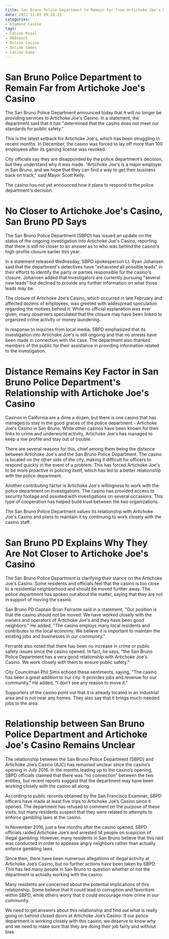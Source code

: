 ```yaml
---
title: San Bruno Police Department to Remain Far from Artichoke Joe's Casino 
date: 2022-11-03 09:24:15
categories:
- Diamond Casino
tags:
- Casino Royal
- 888sport
- Online Casino
- Online Games
- Casino Game
---
```



#  San Bruno Police Department to Remain Far from Artichoke Joe's Casino 

The San Bruno Police Department announced today that it will no longer be providing services to Artichoke Joe's Casino. In a statement, the department said that it has "determined that the casino does not meet our standards for public safety."

This is the latest setback for Artichoke Joe's, which has been struggling in recent months. In December, the casino was forced to lay off more than 100 employees after its gaming license was revoked.

City officials say they are disappointed by the police department's decision, but they understand why it was made. "Artichoke Joe's is a major employer in San Bruno, and we hope that they can find a way to get their business back on track," said Mayor Scott Kelly.

The casino has not yet announced how it plans to respond to the police department's decision.

#  No Closer to Artichoke Joe's Casino, San Bruno PD Says 

The San Bruno Police Department (SBPD) has issued an update on the status of the ongoing investigation into Artichoke Joe's Casino, reporting that there is still no closer to an answer as to who was behind the casino's high-profile closure earlier this year.

In a statement released Wednesday, SBPD spokesperson Lt. Ryan Johansen said that the department's detectives have "exhausted all possible leads" in their efforts to identify the party or parties responsible for the casino's closure. Johansen added that investigators are currently pursuing "several new leads" but declined to provide any further information on what those leads may be.

The closure of Artichoke Joe's Casino, which occurred in late February and affected dozens of employees, was greeted with widespread speculation regarding the motives behind it. While no official explanation was ever given, many observers speculated that the closure may have been linked to organized crime activity or money laundering.

In response to inquiries from local media, SBPD emphasized that its investigation into Artichoke Joe's is still ongoing and that no arrests have been made in connection with the case. The department also thanked members of the public for their assistance in providing information related to the investigation.

#  Distance Remains Key Factor in San Bruno Police Department's Relationship with Artichoke Joe's Casino 

Casinos in California are a dime a dozen, but there is one casino that has managed to stay in the good graces of the police department - Artichoke Joe's Casino in San Bruno. While other casinos have been known for their links to crime and underworld activity, Artichoke Joe's has managed to keep a low profile and stay out of trouble.

There are several reasons for this, chief among them being the distance between Artichoke Joe's and the San Bruno Police Department. The casino is located on the other side of the city, making it difficult for officers to respond quickly in the event of a problem. This has forced Artichoke Joe's to be more proactive in policing itself, which has led to a better relationship with the police department.

Another contributing factor is Artichoke Joe's willingness to work with the police department on investigations. The casino has provided access to security footage and assisted with investigations on several occasions. This type of cooperation has helped build trust between the two organizations.

The San Bruno Police Department values its relationship with Artichoke Joe's Casino and plans to maintain it by continuing to work closely with the casino staff.

#  San Bruno PD Explains Why They Are Not Closer to Artichoke Joe's Casino 

The San Bruno Police Department is clarifying their stance on the Artichoke Joe's Casino. Some residents and officials feel that the casino is too close to a residential neighborhood and should be moved further away. The police department has spoken out about the matter, saying that they are not in support of moving the casino.

San Bruno PD Captain Brian Ferrante said in a statement, "Our position is that the casino should not be moved. We have worked closely with the owners and operators of Artichoke Joe's and they have been good neighbors." He added, "The casino employs many local residents and contributes to the local economy. We believe it is important to maintain the existing jobs and businesses in our community."

Ferrante also noted that there has been no increase in crime or public safety issues since the casino opened. In fact, he says, "the San Bruno Police Department has a very good relationship with Artichoke Joe's Casino. We work closely with them to ensure public safety."

City Councilman Phil Sims echoed these sentiments, saying, "The casino has been a great addition to our city. It provides jobs and revenue for our community." He added, "I don't see any reason to move it."

Supporters of the casino point out that it is already located in an industrial area and is not near any homes. They also say that it brings much-needed jobs to the area.

#  Relationship between San Bruno Police Department and Artichoke Joe's Casino Remains Unclear

The relationship between the San Bruno Police Department (SBPD) and Artichoke Joe’s Casino (AJC) has remained unclear since the casino’s opening in July 2016. In the months leading up to the casino’s opening, SBPD officials claimed that there was “no connection” between the two entities, but recent reports suggest that the department may have been working closely with the casino all along.

According to public records obtained by the San Francisco Examiner, SBPD officers have made at least five trips to Artichoke Joe’s Casino since it opened. The department has refused to comment on the purpose of these visits, but many residents suspect that they were related to attempts to enforce gambling laws at the casino.

In November 2016, just a few months after the casino opened, SBPD officials raided Artichoke Joe’s and arrested 14 people on suspicion of illegal gambling. However, many residents in San Bruno believe that this raid was conducted in order to appease angry neighbors rather than actually enforce gambling laws.

Since then, there have been numerous allegations of illegal activity at Artichoke Joe’s Casino, but no further actions have been taken by SBPD. This has led many people in San Bruno to question whether or not the department is actually working with the casino.

Many residents are concerned about the potential implications of this relationship. Some believe that it could lead to corruption and favoritism within SBPD, while others worry that it could encourage more crime in our community.

We need to get answers about this relationship and find out what is really going on behind closed doors at Artichoke Joe’s Casino. If our police department is working closely with this casino, we deserve to know why and we need to make sure that they are doing their job fairly and without bias.